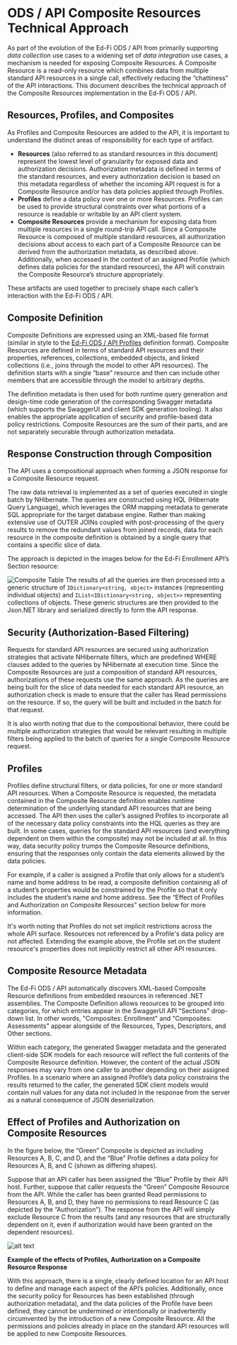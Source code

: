 # ODS / API Composite Resources Technical Approach

As part of the evolution of the Ed-Fi ODS / API from primarily supporting _data
collection_ use cases to a widening set of _data integration_ use cases, a
mechanism is needed for exposing Composite Resources. A Composite Resource is a
read-only resource which combines data from multiple standard API resources in a
single call, effectively reducing the “chattiness” of the API interactions. This
document describes the technical approach of the Composite Resources
implementation in the Ed-Fi ODS / API.

## Resources, Profiles, and Composites

As Profiles and Composite Resources are added to the API, it is important to
understand the distinct areas of responsibility for each type of artifact.

* **Resources** (also referred to as standard resources in this document)
    represent the lowest level of granularity for exposed data and authorization
    decisions. Authorization metadata is defined in terms of the standard
    resources, and every authorization decision is based on this metadata
    regardless of whether the incoming API request is for a Composite Resource
    and/or has data policies applied through Profiles.
* **Profiles** define a data policy over one or more Resources. Profiles can
    be used to provide structural constraints over what portions of a resource
    is readable or writable by an API client system.
* **Composite Resources** provide a mechanism for exposing data from multiple
    resources in a single round-trip API call. Since a Composite Resource is
    composed of multiple standard resources, all authorization decisions about
    access to each part of a Composite Resource can be derived from the
    authorization metadata, as described above. Additionally, when accessed in
    the context of an assigned Profile (which defines data policies for the
    standard resources), the API will constrain the Composite Resource’s
    structure appropriately.

These artifacts are used together to precisely shape each caller’s interaction
with the Ed-Fi ODS / API.

## Composite Definition

Composite Definitions are expressed using an XML-based file format (similar in
style to the [Ed-Fi ODS / API
Profiles](../platform-dev-guide/security/api-profiles.md)
definition format). Composite Resources are defined in terms of standard API
resources and their properties, references, collections, embedded objects, and
linked collections (i.e., joins through the model to other API resources). The
definition starts with a single “base” resource and then can include other
members that are accessible through the model to arbitrary depths.

The definition metadata is then used for both runtime query generation and
design-time code generation of the corresponding Swagger metadata (which
supports the SwaggerUI and client SDK generation tooling). It also enables the
appropriate application of security and profile-based data policy restrictions.
Composite Resources are the sum of their parts, and are not separately securable
through authorization metadata.

## Response Construction through Composition

The API uses a compositional approach when forming a JSON response for a
Composite Resource request.

The raw data retrieval is implemented as a set of queries executed in single
batch by NHibernate. The queries are constructed using HQL (Hibernate Query
Language), which leverages the ORM mapping metadata to generate SQL appropriate
for the target database engine. Rather than making extensive use of OUTER JOINs
coupled with post-processing of the query results to remove the redundant values
from joined records, data for each resource in the composite definition is
obtained by a single query that contains a specific slice of data.

The approach is depicted in the images below for the Ed-Fi Enrollment API’s
Section resource:

![Composite Table](https://edfi.atlassian.net/wiki/download/attachments/25493783/Composite-Table-01-1.png?version=1&modificationDate=1699456136220&cacheVersion=1&api=v2)
The results of all the queries are then processed into a generic structure of
`IDictionary<string, object>` instances (representing individual objects) and
`IList<IDictionary<string, object>>` representing collections of objects. These
generic structures are then provided to the Json.NET library and serialized
directly to form the API response.

## Security (Authorization-Based Filtering)

Requests for standard API resources are secured using authorization strategies
that activate NHibernate filters, which are predefined WHERE clauses added to
the queries by NHibernate at execution time. Since the Composite Resources are
just a composition of standard API resources, authorizations of these requests
use the same approach. As the queries are being built for the slice of data
needed for each standard API resource, an authorization check is made to ensure
that the caller has Read permissions on the resource. If so, the query will be
built and included in the batch for that request.

It is also worth noting that due to the compositional behavior, there could be
multiple authorization strategies that would be relevant resulting in multiple
filters being applied to the batch of queries for a single Composite Resource
request.

## Profiles

Profiles define structural filters, or data policies, for one or more standard
API resources. When a Composite Resource is requested, the metadata contained in
the Composite Resource definition enables runtime determination of the
underlying standard API resources that are being accessed. The API then uses the
caller’s assigned Profiles to incorporate all of the necessary data policy
constraints into the HQL queries as they are built. In some cases, queries for
the standard API resources (and everything dependent on them within the
composite) may not be included at all. In this way, data security policy trumps
the Composite Resource definitions, ensuring that the responses only contain the
data elements allowed by the data policies.

For example, if a caller is assigned a Profile that only allows for a student’s
name and home address to be read, a composite definition containing all of a
student’s properties would be constrained by the Profile so that it only
includes the student’s name and home address. See the “Effect of Profiles and
Authorization on Composite Resources” section below for more information.

It's worth noting that Profiles do not set implicit restrictions across the
whole API surface. Resources not referenced by a Profile's data policy are not
affected. Extending the example above, the Profile set on the student resource's
properties does not implicitly restrict all other API resources.

## Composite Resource Metadata

The Ed-Fi ODS / API automatically discovers XML-based Composite Resource
definitions from embedded resources in referenced .NET assemblies. The Composite
Definition allows resources to be grouped into categories, for which entries
appear in the SwaggerUI API "Sections" drop-down list. In other words,
"Composites: Enrollment" and "Composites: Assessments" appear alongside of the
Resources, Types, Descriptors, and Other sections.

Within each category, the generated Swagger metadata and the generated
client-side SDK models for each resource will reflect the full contents of the
Composite Resource definition. However, the content of the actual JSON responses
may vary from one caller to another depending on their assigned Profiles. In a
scenario where an assigned Profile’s data policy constrains the results returned
to the caller, the generated SDK client models would contain null values for any
data not included in the response from the server as a natural consequence of
JSON deserialization.

## Effect of Profiles and Authorization on Composite Resources

In the figure below, the “Green” Composite is depicted as including Resources A,
B, C, and D, and the “Blue” Profile defines a data policy for Resources A, B,
and C (shown as differing shapes).

Suppose that an API caller has been assigned the “Blue” Profile by their API
host. Further, suppose that caller requests the “Green” Composite Resource from
the API. While the caller has been granted Read permissions to Resources A, B,
and D, they have no permissions to read Resource C (as depicted by the
“Authorization”). The response from the API will simply exclude Resource C from
the results (and any resources that are structurally dependent on it, even if
authorization would have been granted on the dependent resources).

![alt text](https://edfi.atlassian.net/wiki/download/attachments/25493783/Composite-Fig-01.png?version=1&modificationDate=1699456136210&cacheVersion=1&api=v2)

**Example of the effects of Profiles, Authorization on a Composite Resource
Response**

With this approach, there is a single, clearly defined location for an API host
to define and manage each aspect of the API’s policies. Additionally, once the
security policy for Resources has been established (through authorization
metadata), and the data policies of the Profile have been defined, they cannot
be undermined or intentionally or inadvertently circumvented by the introduction
of a new Composite Resource. All the permissions and policies already in place
on the standard API resources will be applied to new Composite Resources.
